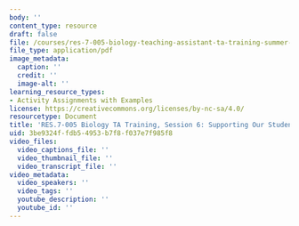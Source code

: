 ```yaml
---
body: ''
content_type: resource
draft: false
file: /courses/res-7-005-biology-teaching-assistant-ta-training-summer-2020/session-6_-supporting-our-students-scenarios.pdf
file_type: application/pdf
image_metadata:
  caption: ''
  credit: ''
  image-alt: ''
learning_resource_types:
- Activity Assignments with Examples
license: https://creativecommons.org/licenses/by-nc-sa/4.0/
resourcetype: Document
title: 'RES.7-005 Biology TA Training, Session 6: Supporting Our Students Scenarios'
uid: 3be9324f-fdb5-4953-b7f8-f037e7f985f8
video_files:
  video_captions_file: ''
  video_thumbnail_file: ''
  video_transcript_file: ''
video_metadata:
  video_speakers: ''
  video_tags: ''
  youtube_description: ''
  youtube_id: ''
---
```

